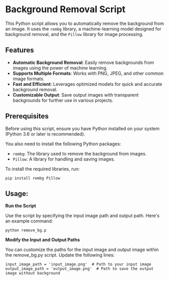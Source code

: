 # Background Removal Script

This Python script allows you to automatically remove the background from an image. It uses the `rembg` library, a machine-learning model designed for background removal, and the `Pillow` library for image processing.

## Features

- **Automatic Background Removal**: Easily remove backgrounds from images using the power of machine learning.
- **Supports Multiple Formats**: Works with PNG, JPEG, and other common image formats.
- **Fast and Efficient**: Leverages optimized models for quick and accurate background removal.
- **Customizable Output**: Save output images with transparent backgrounds for further use in various projects.

## Prerequisites

Before using this script, ensure you have Python installed on your system (Python 3.6 or later is recommended).

You also need to install the following Python packages:
- `rembg`: The library used to remove the background from images.
- `Pillow`: A library for handling and saving images.

To install the required libraries, run:

```
pip install rembg Pillow
```

## Usage:

**Run the Script**

Use the script by specifying the input image path and output path. Here's an example command:

```
python remove_bg.p
```

**Modify the Input and Output Paths**

You can customize the paths for the input image and output image within the remove_bg.py script. Update the following lines:

```
input_image_path = 'input_image.png'  # Path to your input image
output_image_path = 'output_image.png'  # Path to save the output image without background
```
